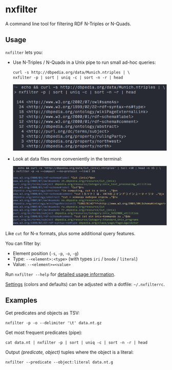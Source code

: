 # nxfilter

A command line tool for filtering RDF N-Triples or N-Quads.


## Usage

`nxfilter` lets you:

- Use N-Triples / N-Quads in a Unix pipe to run small ad-hoc queries:

    ```shell
    curl -s http://dbpedia.org/data/Munich.ntriples | \
    nxfilter -p | sort | uniq -c | sort -n -r | head
    ```
    
    ![screenshot](screenshot_query1.png)

- Look at data files more conveniently in the terminal:

    ![screenshot](screenshot_colors.png)

Like `cut` for N-x formats, plus some additional query features. 

You can filter by:

- Element position (`-s`, `-p`, `-o`, `-g`)
- Type: `--<element>:<type>` (with types `iri` / `bnode` / `literal`)
- Value: `--<element>=<value>`

Run `nxfilter --help` for [detailed usage information](doc/cli/usage.txt).

[Settings](bin/defaults.json) (colors and defaults) can be adjusted with a dotfile: `~/.nxfilterrc`.



## Examples

Get predicates and objects as TSV:

    nxfilter -p -o --delimiter '\t' data.nt.gz

Get most frequent predicates (pipe):

    cat data.nt | nxfilter -p | sort | uniq -c | sort -n -r | head

Output _(predicate, object)_ tuples where the object is a literal:

    nxfilter --predicate --object:literal data.nt.g